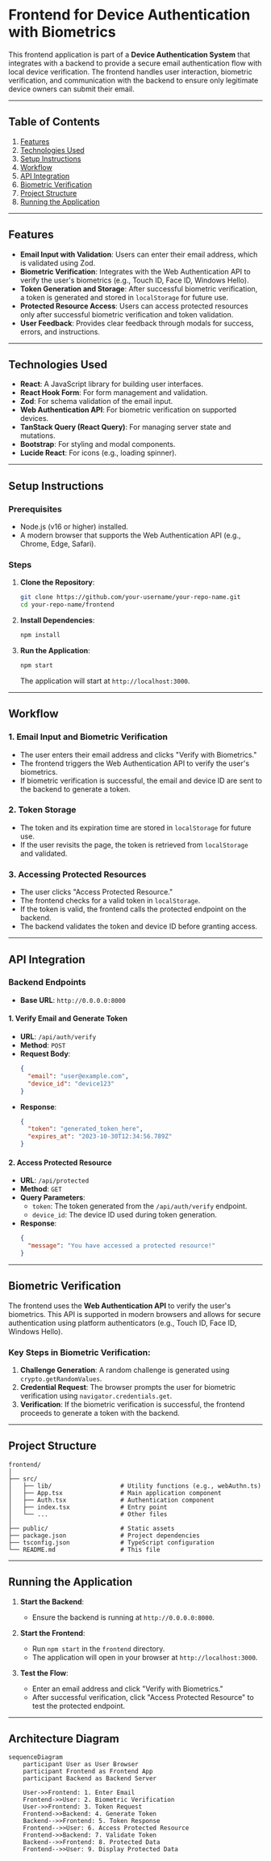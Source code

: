 # Frontend for Device Authentication with Biometrics

This frontend application is part of a **Device Authentication System** that integrates with a backend to provide a secure email authentication flow with local device verification. The frontend handles user interaction, biometric verification, and communication with the backend to ensure only legitimate device owners can submit their email.

---

## Table of Contents

1. [Features](#features)
2. [Technologies Used](#technologies-used)
3. [Setup Instructions](#setup-instructions)
4. [Workflow](#workflow)
5. [API Integration](#api-integration)
6. [Biometric Verification](#biometric-verification)
7. [Project Structure](#project-structure)
8. [Running the Application](#running-the-application)

---

## Features

- **Email Input with Validation**: Users can enter their email address, which is validated using Zod.
- **Biometric Verification**: Integrates with the Web Authentication API to verify the user's biometrics (e.g., Touch ID, Face ID, Windows Hello).
- **Token Generation and Storage**: After successful biometric verification, a token is generated and stored in `localStorage` for future use.
- **Protected Resource Access**: Users can access protected resources only after successful biometric verification and token validation.
- **User Feedback**: Provides clear feedback through modals for success, errors, and instructions.

---

## Technologies Used

- **React**: A JavaScript library for building user interfaces.
- **React Hook Form**: For form management and validation.
- **Zod**: For schema validation of the email input.
- **Web Authentication API**: For biometric verification on supported devices.
- **TanStack Query (React Query)**: For managing server state and mutations.
- **Bootstrap**: For styling and modal components.
- **Lucide React**: For icons (e.g., loading spinner).

---

## Setup Instructions

### Prerequisites

- Node.js (v16 or higher) installed.
- A modern browser that supports the Web Authentication API (e.g., Chrome, Edge, Safari).

### Steps

1. **Clone the Repository**:

   ```bash
   git clone https://github.com/your-username/your-repo-name.git
   cd your-repo-name/frontend
   ```

2. **Install Dependencies**:

   ```bash
   npm install
   ```

3. **Run the Application**:

   ```bash
   npm start
   ```

   The application will start at `http://localhost:3000`.

---

## Workflow

### 1. **Email Input and Biometric Verification**

- The user enters their email address and clicks "Verify with Biometrics."
- The frontend triggers the Web Authentication API to verify the user's biometrics.
- If biometric verification is successful, the email and device ID are sent to the backend to generate a token.

### 2. **Token Storage**

- The token and its expiration time are stored in `localStorage` for future use.
- If the user revisits the page, the token is retrieved from `localStorage` and validated.

### 3. **Accessing Protected Resources**

- The user clicks "Access Protected Resource."
- The frontend checks for a valid token in `localStorage`.
- If the token is valid, the frontend calls the protected endpoint on the backend.
- The backend validates the token and device ID before granting access.

---

## API Integration

### Backend Endpoints

- **Base URL**: `http://0.0.0.0:8000`

#### 1. **Verify Email and Generate Token**

- **URL**: `/api/auth/verify`
- **Method**: `POST`
- **Request Body**:
  ```json
  {
    "email": "user@example.com",
    "device_id": "device123"
  }
  ```
- **Response**:
  ```json
  {
    "token": "generated_token_here",
    "expires_at": "2023-10-30T12:34:56.789Z"
  }
  ```

#### 2. **Access Protected Resource**

- **URL**: `/api/protected`
- **Method**: `GET`
- **Query Parameters**:
  - `token`: The token generated from the `/api/auth/verify` endpoint.
  - `device_id`: The device ID used during token generation.
- **Response**:
  ```json
  {
    "message": "You have accessed a protected resource!"
  }
  ```

---

## Biometric Verification

The frontend uses the **Web Authentication API** to verify the user's biometrics. This API is supported in modern browsers and allows for secure authentication using platform authenticators (e.g., Touch ID, Face ID, Windows Hello).

### Key Steps in Biometric Verification:

1. **Challenge Generation**: A random challenge is generated using `crypto.getRandomValues`.
2. **Credential Request**: The browser prompts the user for biometric verification using `navigator.credentials.get`.
3. **Verification**: If the biometric verification is successful, the frontend proceeds to generate a token with the backend.

---

## Project Structure

```
frontend/
│
├── src/
│   ├── lib/                   # Utility functions (e.g., webAuthn.ts)
│   ├── App.tsx                # Main application component
│   ├── Auth.tsx               # Authentication component
│   ├── index.tsx              # Entry point
│   └── ...                    # Other files
│
├── public/                    # Static assets
├── package.json               # Project dependencies
├── tsconfig.json              # TypeScript configuration
└── README.md                  # This file
```

---

## Running the Application

1. **Start the Backend**:

   - Ensure the backend is running at `http://0.0.0.0:8000`.

2. **Start the Frontend**:

   - Run `npm start` in the `frontend` directory.
   - The application will open in your browser at `http://localhost:3000`.

3. **Test the Flow**:
   - Enter an email address and click "Verify with Biometrics."
   - After successful verification, click "Access Protected Resource" to test the protected endpoint.

---

## Architecture Diagram

```mermaid
sequenceDiagram
    participant User as User Browser
    participant Frontend as Frontend App
    participant Backend as Backend Server

    User->>Frontend: 1. Enter Email
    Frontend->>User: 2. Biometric Verification
    User->>Frontend: 3. Token Request
    Frontend->>Backend: 4. Generate Token
    Backend-->>Frontend: 5. Token Response
    Frontend-->>User: 6. Access Protected Resource
    Frontend->>Backend: 7. Validate Token
    Backend-->>Frontend: 8. Protected Data
    Frontend-->>User: 9. Display Protected Data

```
